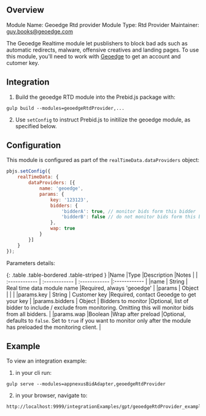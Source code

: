 ## Overview

Module Name: Geoedge Rtd provider
Module Type: Rtd Provider
Maintainer: guy.books@geoedge.com

The Geoedge Realtime module let pusblishers to block bad ads such as automatic redirects, malware, offensive creatives and landing pages.
To use this module, you'll need to work with [Geoedge](https://www.geoedge.com/publishers-real-time-protection/) to get an account and cutomer key.

## Integration

1) Build the geoedge RTD module into the Prebid.js package with:

```
gulp build --modules=geoedgeRtdProvider,...
```

2) Use `setConfig` to instruct Prebid.js to initilize the geoedge module, as specified below.

## Configuration

This module is configured as part of the `realTimeData.dataProviders` object:

```javascript
pbjs.setConfig({
    realTimeData: {
        dataProviders: [{
            name: 'geoedge',
            params: {
                key: '123123', 
                bidders: {
                    'bidderA': true, // monitor bids form this bidder
                    'bidderB': false // do not monitor bids form this bidder.
                },
                wap: true
            }
        }]
    }
});
```

Parameters details:

{: .table .table-bordered .table-striped }
|Name |Type |Description |Notes |
| :------------ | :------------ | :------------ |:------------ |
|name | String | Real time data module name |Required, always 'geoedge' |
|params | Object | | |
|params.key | String | Customer key |Required, contact Geoedge to get your key |
|params.bidders | Object | Bidders to monitor |Optional, list of bidder to include / exclude from monitoring. Omitting this will monitor bids from all bidders. |
|params.wap |Boolean |Wrap after preload |Optional, defaults to `false`. Set to `true` if you want to monitor only after the module has preloaded the monitoring client. |

## Example

To view an integration example:
 
1) in your cli run:

```
gulp serve --modules=appnexusBidAdapter,geoedgeRtdProvider
```

2) in your browser, navigate to:

```
http://localhost:9999/integrationExamples/gpt/geoedgeRtdProvider_example.html
```
